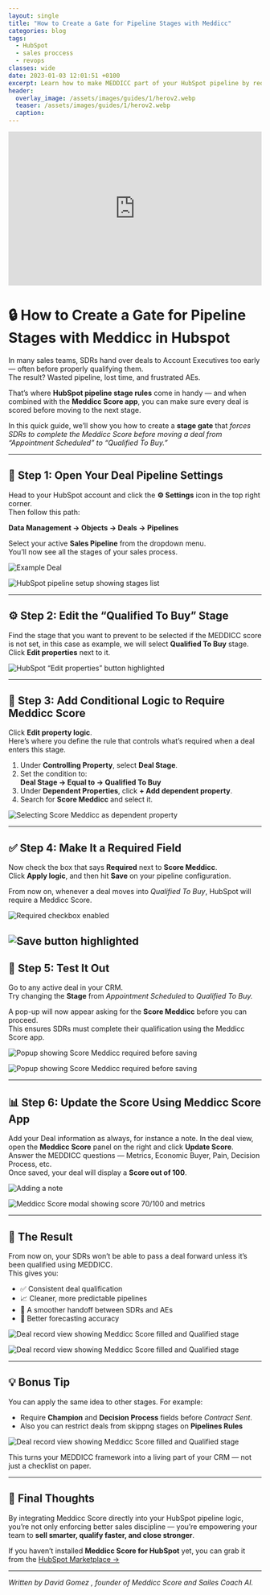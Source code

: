 ```yaml
---
layout: single
title: "How to Create a Gate for Pipeline Stages with Meddicc"
categories: blog
tags:
  - HubSpot
  - sales proccess
  - revops
classes: wide
date: 2023-01-03 12:01:51 +0100
excerpt: Learn how to make MEDDICC part of your HubSpot pipeline by requiring SDRs to complete a Meddicc Score before advancing deals in the pipeline. ...
header:
  overlay_image: /assets/images/guides/1/herov2.webp
  teaser: /assets/images/guides/1/herov2.webp
  caption:
---
```


<div class="mb-5 mt-0">
<div style="position: relative; padding-bottom: 60.70826306913997%; height: 0;"><iframe src="https://www.loom.com/embed/8b653afa91044abe9ef7e6945b802b82?sid=d897513b-e5f0-4e4e-bd94-16d28644682f" frameborder="0" webkitallowfullscreen mozallowfullscreen allowfullscreen style="position: absolute; top: 0; left: 0; width: 100%; height: 100%;"></iframe></div>
</div>

# 🔒 How to Create a Gate for Pipeline Stages with Meddicc in Hubspot

In many sales teams, SDRs hand over deals to Account Executives too early — often before properly qualifying them.  
The result? Wasted pipeline, lost time, and frustrated AEs.

That’s where **HubSpot pipeline stage rules** come in handy — and when combined with the **Meddicc Score app**, you can make sure every deal is scored before moving to the next stage.

In this quick guide, we’ll show you how to create a **stage gate** that _forces SDRs to complete the Meddicc Score before moving a deal from “Appointment Scheduled” to “Qualified To Buy.”_

---

## 🧭 Step 1: Open Your Deal Pipeline Settings

Head to your HubSpot account and click the **⚙️ Settings** icon in the top right corner.  
Then follow this path:

**Data Management → Objects → Deals → Pipelines**

Select your active **Sales Pipeline** from the dropdown menu.  
You’ll now see all the stages of your sales process.

![Example Deal](../../assets/images/guides/1/0.png)

![HubSpot pipeline setup showing stages list](../../assets/images/guides/1/1.png)

---

## ⚙️ Step 2: Edit the “Qualified To Buy” Stage

Find the stage that you want to prevent to be selected if the MEDDICC score is not set, in this case as example, we will select **Qualified To Buy** stage.  
Click **Edit properties** next to it.

![HubSpot “Edit properties” button highlighted](../../assets/images/guides/1/2.png)

---

## 🧩 Step 3: Add Conditional Logic to Require Meddicc Score

Click **Edit property logic**.  
Here’s where you define the rule that controls what’s required when a deal enters this stage.

1. Under **Controlling Property**, select **Deal Stage**.
2. Set the condition to:  
   **Deal Stage → Equal to → Qualified To Buy**
3. Under **Dependent Properties**, click **+ Add dependent property**.
4. Search for **Score Meddicc** and select it.

![Selecting Score Meddicc as dependent property](../../assets/images/guides/1/3.png)

---

## ✅ Step 4: Make It a Required Field

Now check the box that says **Required** next to **Score Meddicc**.  
Click **Apply logic**, and then hit **Save** on your pipeline configuration.

From now on, whenever a deal moves into _Qualified To Buy_, HubSpot will require a Meddicc Score.

![Required checkbox enabled](../../assets/images/guides/1/4.png)

## ![Save button highlighted](../../assets/images/guides/1/5.png)

## 🧠 Step 5: Test It Out

Go to any active deal in your CRM.  
Try changing the **Stage** from _Appointment Scheduled_ to _Qualified To Buy._

A pop-up will now appear asking for the **Score Meddicc** before you can proceed.  
This ensures SDRs must complete their qualification using the Meddicc Score app.

![Popup showing Score Meddicc required before saving](../../assets/images/guides/1/6.png)

![Popup showing Score Meddicc required before saving](../../assets/images/guides/1/7.png)

---

## 📊 Step 6: Update the Score Using Meddicc Score App

Add your Deal information as always, for instance a note. In the deal view, open the **Meddicc Score** panel on the right and click **Update Score**.  
Answer the MEDDICC questions — Metrics, Economic Buyer, Pain, Decision Process, etc.  
Once saved, your deal will display a **Score out of 100**.

![Adding a note](../../assets/images/guides/1/8.png)

![Meddicc Score modal showing score 70/100 and metrics](../../assets/images/guides/1/9.png)

---

## 🎯 The Result

From now on, your SDRs won’t be able to pass a deal forward unless it’s been qualified using MEDDICC.  
This gives you:

- ✅ Consistent deal qualification
- 📈 Cleaner, more predictable pipelines
- 🤝 A smoother handoff between SDRs and AEs
- 🔮 Better forecasting accuracy

![Deal record view showing Meddicc Score filled and Qualified stage](../../assets/images/guides/1/10.png)

![Deal record view showing Meddicc Score filled and Qualified stage](../../assets/images/guides/1/11.png)

---

## 💡 Bonus Tip

You can apply the same idea to other stages. For example:

- Require **Champion** and **Decision Process** fields before _Contract Sent_.
- Also you can restrict deals from skippng stages on **Pipelines Rules**

![Deal record view showing Meddicc Score filled and Qualified stage](../../assets/images/guides/1/12.png)

This turns your MEDDICC framework into a living part of your CRM — not just a checklist on paper.

---

## 🚀 Final Thoughts

By integrating Meddicc Score directly into your HubSpot pipeline logic, you’re not only enforcing better sales discipline — you’re empowering your team to **sell smarter, qualify faster, and close stronger**.

If you haven’t installed **Meddicc Score for HubSpot** yet, you can grab it from the [HubSpot Marketplace →](https://app-eu1.hubspot.com/l/ecosystem/marketplace/apps/meddicc-score)

---

_Written by David Gomez , founder of Meddicc Score and Sailes Coach AI._
